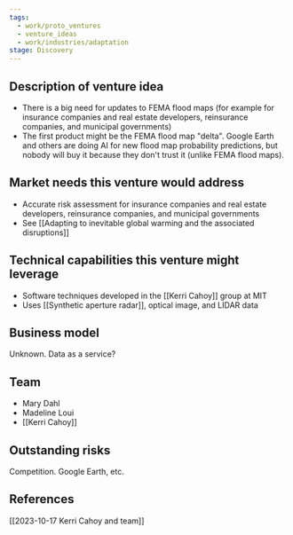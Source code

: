 ```yaml
---
tags:
  - work/proto_ventures
  - venture_ideas
  - work/industries/adaptation
stage: Discovery
---
```

## Description of venture idea
- There is a big need for updates to FEMA flood maps (for example for insurance companies and real estate developers, reinsurance companies, and municipal governments)
- The first product might be the FEMA flood map "delta". Google Earth and others are doing AI for new flood map probability predictions, but nobody will buy it because they don't trust it (unlike FEMA flood maps).

## Market needs this venture would address
- Accurate risk assessment for insurance companies and real estate developers, reinsurance companies, and municipal governments
- See [[Adapting to inevitable global warming and the associated disruptions]]

## Technical capabilities this venture might leverage
- Software techniques developed in the [[Kerri Cahoy]] group at MIT
- Uses [[Synthetic aperture radar]], optical image, and LIDAR data

## Business model
Unknown. Data as a service?

## Team
- Mary Dahl
- Madeline Loui
- [[Kerri Cahoy]]

## Outstanding risks
Competition. Google Earth, etc.

## References
[[2023-10-17 Kerri Cahoy and team]]